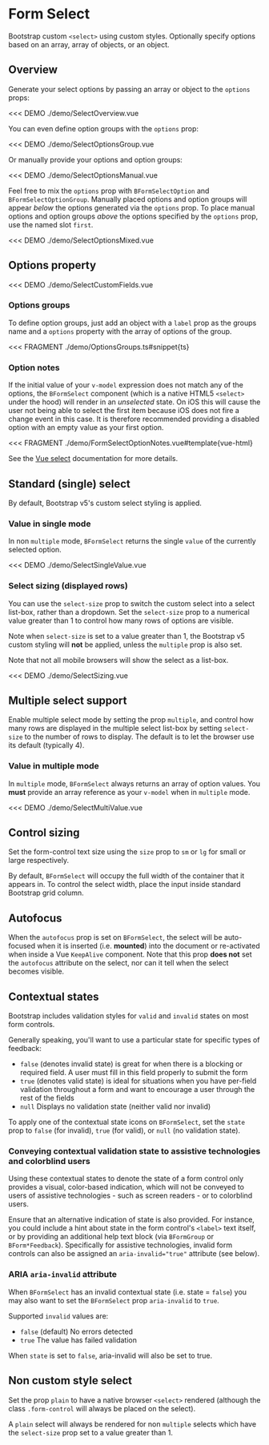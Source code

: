 # Form Select

<PageHeader>

Bootstrap custom `<select>` using custom styles. Optionally specify options based on an array, array of objects, or an object.

</PageHeader>

## Overview

Generate your select options by passing an array or object to the `options` props:

<<< DEMO ./demo/SelectOverview.vue

You can even define option groups with the `options` prop:

<<< DEMO ./demo/SelectOptionsGroup.vue

Or manually provide your options and option groups:

<<< DEMO ./demo/SelectOptionsManual.vue

Feel free to mix the `options` prop with `BFormSelectOption` and
`BFormSelectOptionGroup`. Manually placed options and option groups will appear _below_ the
options generated via the `options` prop. To place manual options and option groups _above_ the
options specified by the `options` prop, use the named slot `first`.

<<< DEMO ./demo/SelectOptionsMixed.vue

## Options property

<!--@include: ./_options.md{5,}-->

<<< DEMO ./demo/SelectCustomFields.vue

### Options groups

To define option groups, just add an object with a `label` prop as the groups name and a `options` property with the array of options of the group.

<<< FRAGMENT ./demo/OptionsGroups.ts#snippet{ts}

### Option notes

If the initial value of your `v-model` expression does not match any of the options, the
`BFormSelect` component (which is a native HTML5 `<select>` under the hood) will render in an
_unselected_ state. On iOS this will cause the user not being able to select the first item because
iOS does not fire a change event in this case. It is therefore recommended providing a disabled
option with an empty value as your first option.

<<< FRAGMENT ./demo/FormSelectOptionNotes.vue#template{vue-html}

See the [Vue select](https://v3.vuejs.org/guide/forms.html#select) documentation for more details.

## Standard (single) select

By default, Bootstrap v5's custom select styling is applied.

### Value in single mode

In non `multiple` mode, `BFormSelect` returns the single `value` of the currently selected
option.

<<< DEMO ./demo/SelectSingleValue.vue

### Select sizing (displayed rows)

You can use the `select-size` prop to switch the custom select into a select list-box, rather than a
dropdown. Set the `select-size` prop to a numerical value greater than 1 to control how many rows of
options are visible.

Note when `select-size` is set to a value greater than 1, the Bootstrap v5 custom styling will
**not** be applied, unless the `multiple` prop is also set.

Note that not all mobile browsers will show the select as a list-box.

<<< DEMO ./demo/SelectSizing.vue

## Multiple select support

Enable multiple select mode by setting the prop `multiple`, and control how many rows are displayed
in the multiple select list-box by setting `select-size` to the number of rows to display. The
default is to let the browser use its default (typically 4).

### Value in multiple mode

In `multiple` mode, `BFormSelect` always returns an array of option values. You **must** provide
an array reference as your `v-model` when in `multiple` mode.

<<< DEMO ./demo/SelectMultiValue.vue

## Control sizing

Set the form-control text size using the `size` prop to `sm` or `lg` for small or large
respectively.

By default, `BFormSelect` will occupy the full width of the container that it appears in. To
control the select width, place the input inside standard Bootstrap grid column.

## Autofocus

When the `autofocus` prop is set on `BFormSelect`, the select will be auto-focused when it is
inserted (i.e. **mounted**) into the document or re-activated when inside a Vue `KeepAlive`
component. Note that this prop **does not** set the `autofocus` attribute on the select, nor can it
tell when the select becomes visible.

## Contextual states

Bootstrap includes validation styles for `valid` and `invalid` states on most form controls.

Generally speaking, you'll want to use a particular state for specific types of feedback:

- `false` (denotes invalid state) is great for when there is a blocking or required field. A user
  must fill in this field properly to submit the form
- `true` (denotes valid state) is ideal for situations when you have per-field validation throughout
  a form and want to encourage a user through the rest of the fields
- `null` Displays no validation state (neither valid nor invalid)

To apply one of the contextual state icons on `BFormSelect`, set the `state` prop to `false`
(for invalid), `true` (for valid), or `null` (no validation state).

### Conveying contextual validation state to assistive technologies and colorblind users

Using these contextual states to denote the state of a form control only provides a visual,
color-based indication, which will not be conveyed to users of assistive technologies - such as
screen readers - or to colorblind users.

Ensure that an alternative indication of state is also provided. For instance, you could include a
hint about state in the form control's `<label>` text itself, or by providing an additional help
text block (via `BFormGroup` or `BForm*Feedback`). Specifically for assistive technologies,
invalid form controls can also be assigned an `aria-invalid="true"` attribute (see below).

### ARIA `aria-invalid` attribute

When `BFormSelect` has an invalid contextual state (i.e. state = `false`) you may also want to
set the `BFormSelect` prop `aria-invalid` to `true`.

Supported `invalid` values are:

- `false` (default) No errors detected
- `true` The value has failed validation

When `state` is set to `false`, aria-invalid will also be set to true.

## Non custom style select

Set the prop `plain` to have a native browser `<select>` rendered (although the class
`.form-control` will always be placed on the select).

A `plain` select will always be rendered for non `multiple` selects which have the `select-size`
prop set to a value greater than 1.

<ComponentReference :data="data" />

<script setup lang="ts">
import {data} from '../../data/components/formSelect.data'
</script>
